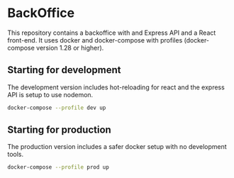 # BackOffice

This repository contains a backoffice with and Express API and a React front-end. It uses docker and docker-compose with profiles (docker-compose version 1.28 or higher).

## Starting for development

The development version includes hot-reloading for react and the express API is setup to use nodemon.

```bash
docker-compose --profile dev up
```

## Starting for production

The production version includes a safer docker setup with no development tools.

```bash
docker-compose --profile prod up
```
